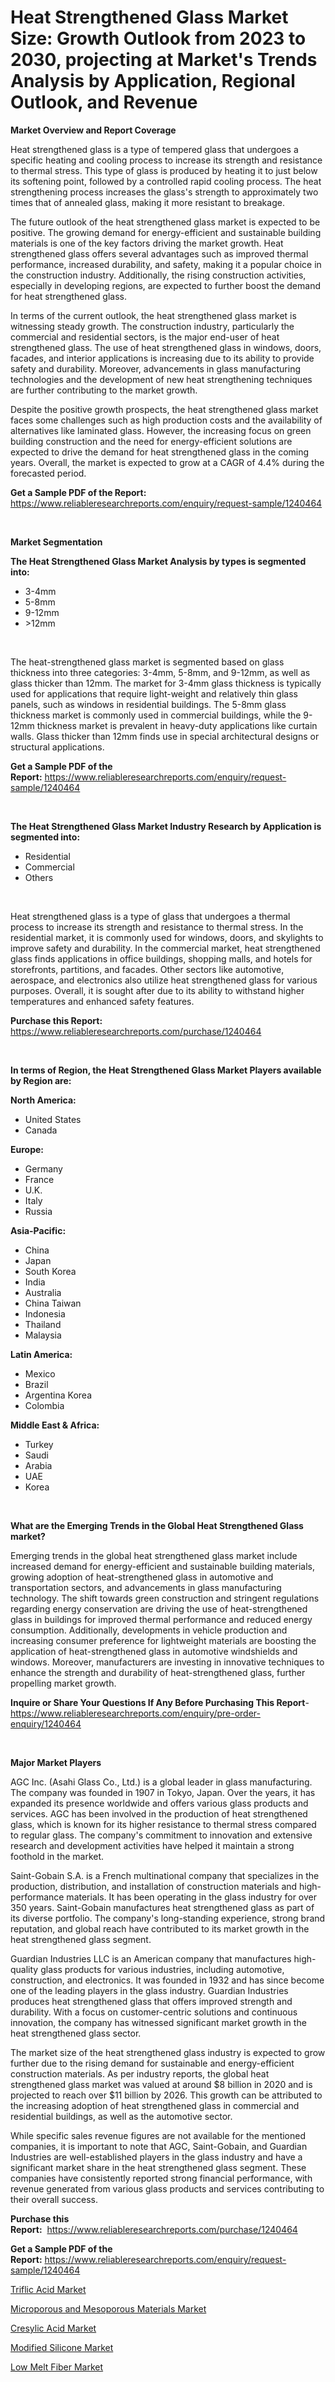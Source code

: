 <p><h1>Heat Strengthened Glass Market Size: Growth Outlook from 2023 to 2030, projecting at Market's Trends Analysis by Application, Regional Outlook, and Revenue</h1></p><p><strong>Market Overview and Report Coverage</strong></p>
<p><p>Heat strengthened glass is a type of tempered glass that undergoes a specific heating and cooling process to increase its strength and resistance to thermal stress. This type of glass is produced by heating it to just below its softening point, followed by a controlled rapid cooling process. The heat strengthening process increases the glass's strength to approximately two times that of annealed glass, making it more resistant to breakage.</p><p>The future outlook of the heat strengthened glass market is expected to be positive. The growing demand for energy-efficient and sustainable building materials is one of the key factors driving the market growth. Heat strengthened glass offers several advantages such as improved thermal performance, increased durability, and safety, making it a popular choice in the construction industry. Additionally, the rising construction activities, especially in developing regions, are expected to further boost the demand for heat strengthened glass.</p><p>In terms of the current outlook, the heat strengthened glass market is witnessing steady growth. The construction industry, particularly the commercial and residential sectors, is the major end-user of heat strengthened glass. The use of heat strengthened glass in windows, doors, facades, and interior applications is increasing due to its ability to provide safety and durability. Moreover, advancements in glass manufacturing technologies and the development of new heat strengthening techniques are further contributing to the market growth.</p><p>Despite the positive growth prospects, the heat strengthened glass market faces some challenges such as high production costs and the availability of alternatives like laminated glass. However, the increasing focus on green building construction and the need for energy-efficient solutions are expected to drive the demand for heat strengthened glass in the coming years. Overall, the market is expected to grow at a CAGR of 4.4% during the forecasted period.</p></p>
<p><strong>Get a Sample PDF of the Report:</strong> <a href="https://www.reliableresearchreports.com/enquiry/request-sample/1240464">https://www.reliableresearchreports.com/enquiry/request-sample/1240464</a></p>
<p>&nbsp;</p>
<p><strong>Market Segmentation</strong></p>
<p><strong>The Heat Strengthened Glass Market Analysis by types is segmented into:</strong></p>
<p><ul><li>3-4mm</li><li>5-8mm</li><li>9-12mm</li><li>>12mm</li></ul></p>
<p>&nbsp;</p>
<p><p>The heat-strengthened glass market is segmented based on glass thickness into three categories: 3-4mm, 5-8mm, and 9-12mm, as well as glass thicker than 12mm. The market for 3-4mm glass thickness is typically used for applications that require light-weight and relatively thin glass panels, such as windows in residential buildings. The 5-8mm glass thickness market is commonly used in commercial buildings, while the 9-12mm thickness market is prevalent in heavy-duty applications like curtain walls. Glass thicker than 12mm finds use in special architectural designs or structural applications.</p></p>
<p><strong>Get a Sample PDF of the Report:</strong>&nbsp;<a href="https://www.reliableresearchreports.com/enquiry/request-sample/1240464">https://www.reliableresearchreports.com/enquiry/request-sample/1240464</a></p>
<p>&nbsp;</p>
<p><strong>The Heat Strengthened Glass Market Industry Research by Application is segmented into:</strong></p>
<p><ul><li>Residential</li><li>Commercial</li><li>Others</li></ul></p>
<p>&nbsp;</p>
<p><p>Heat strengthened glass is a type of glass that undergoes a thermal process to increase its strength and resistance to thermal stress. In the residential market, it is commonly used for windows, doors, and skylights to improve safety and durability. In the commercial market, heat strengthened glass finds applications in office buildings, shopping malls, and hotels for storefronts, partitions, and facades. Other sectors like automotive, aerospace, and electronics also utilize heat strengthened glass for various purposes. Overall, it is sought after due to its ability to withstand higher temperatures and enhanced safety features.</p></p>
<p><strong>Purchase this Report:</strong>&nbsp; <a href="https://www.reliableresearchreports.com/purchase/1240464">https://www.reliableresearchreports.com/purchase/1240464</a></p>
<p>&nbsp;</p>
<p><strong>In terms of Region, the Heat Strengthened Glass Market Players available by Region are:</strong></p>
<p>
    <p> <strong> North America: </strong>
        <ul>
            <li>United States</li>
            <li>Canada</li>
        </ul>
        </p> 
    <p> <strong> Europe: </strong>
        <ul>
            <li>Germany</li>
            <li>France</li>
            <li>U.K.</li>
            <li>Italy</li>
            <li>Russia</li>
        </ul>
        </p> 
    <p> <strong> Asia-Pacific: </strong>
        <ul>
            <li>China</li>
            <li>Japan</li>
            <li>South Korea</li>
            <li>India</li>
            <li>Australia</li>
            <li>China Taiwan</li>
            <li>Indonesia</li>
            <li>Thailand</li>
            <li>Malaysia</li>
        </ul>
        </p> 
    <p> <strong> Latin America: </strong>
        <ul>
            <li>Mexico</li>
            <li>Brazil</li>
            <li>Argentina Korea</li>
            <li>Colombia</li>
        </ul>
        </p> 
    <p> <strong> Middle East & Africa: </strong>
        <ul>
            <li>Turkey</li>
            <li>Saudi</li>
            <li>Arabia</li>
            <li>UAE</li>
            <li>Korea</li>
        </ul>
    </p>
    </p>
<p>&nbsp;</p>
<p><strong>What are the Emerging Trends in the Global Heat Strengthened Glass market?</strong></p>
<p><p>Emerging trends in the global heat strengthened glass market include increased demand for energy-efficient and sustainable building materials, growing adoption of heat-strengthened glass in automotive and transportation sectors, and advancements in glass manufacturing technology. The shift towards green construction and stringent regulations regarding energy conservation are driving the use of heat-strengthened glass in buildings for improved thermal performance and reduced energy consumption. Additionally, developments in vehicle production and increasing consumer preference for lightweight materials are boosting the application of heat-strengthened glass in automotive windshields and windows. Moreover, manufacturers are investing in innovative techniques to enhance the strength and durability of heat-strengthened glass, further propelling market growth.</p></p>
<p><strong>Inquire or Share Your Questions If Any Before Purchasing This Report</strong>- <a href="https://www.reliableresearchreports.com/enquiry/pre-order-enquiry/1240464">https://www.reliableresearchreports.com/enquiry/pre-order-enquiry/1240464</a></p>
<p>&nbsp;</p>
<p><strong>Major Market Players</strong></p>
<p><p>AGC Inc. (Asahi Glass Co., Ltd.) is a global leader in glass manufacturing. The company was founded in 1907 in Tokyo, Japan. Over the years, it has expanded its presence worldwide and offers various glass products and services. AGC has been involved in the production of heat strengthened glass, which is known for its higher resistance to thermal stress compared to regular glass. The company's commitment to innovation and extensive research and development activities have helped it maintain a strong foothold in the market.</p><p>Saint-Gobain S.A. is a French multinational company that specializes in the production, distribution, and installation of construction materials and high-performance materials. It has been operating in the glass industry for over 350 years. Saint-Gobain manufactures heat strengthened glass as part of its diverse portfolio. The company's long-standing experience, strong brand reputation, and global reach have contributed to its market growth in the heat strengthened glass segment.</p><p>Guardian Industries LLC is an American company that manufactures high-quality glass products for various industries, including automotive, construction, and electronics. It was founded in 1932 and has since become one of the leading players in the glass industry. Guardian Industries produces heat strengthened glass that offers improved strength and durability. With a focus on customer-centric solutions and continuous innovation, the company has witnessed significant market growth in the heat strengthened glass sector.</p><p>The market size of the heat strengthened glass industry is expected to grow further due to the rising demand for sustainable and energy-efficient construction materials. As per industry reports, the global heat strengthened glass market was valued at around $8 billion in 2020 and is projected to reach over $11 billion by 2026. This growth can be attributed to the increasing adoption of heat strengthened glass in commercial and residential buildings, as well as the automotive sector.</p><p>While specific sales revenue figures are not available for the mentioned companies, it is important to note that AGC, Saint-Gobain, and Guardian Industries are well-established players in the glass industry and have a significant market share in the heat strengthened glass segment. These companies have consistently reported strong financial performance, with revenue generated from various glass products and services contributing to their overall success.</p></p>
<p><strong>Purchase this Report:</strong>&nbsp;&nbsp;<a href="https://www.reliableresearchreports.com/purchase/1240464">https://www.reliableresearchreports.com/purchase/1240464</a></p>
<p></p>
<p><strong>Get a Sample PDF of the Report:</strong>&nbsp;<a href="https://www.reliableresearchreports.com/enquiry/request-sample/1240464">https://www.reliableresearchreports.com/enquiry/request-sample/1240464</a></p>
<p><p><a href="https://github.com/merzlyukov93/Market-Research-Report-List-1/blob/main/triflic-acid-market.md">Triflic Acid Market</a></p><p><a href="https://github.com/Krish2023na/Market-Research-Report-List-1/blob/main/microporous-and-mesoporous-materials-market.md">Microporous and Mesoporous Materials Market</a></p><p><a href="https://github.com/zebdakicsin/Market-Research-Report-List-1/blob/main/cresylic-acid-market.md">Cresylic Acid Market</a></p><p><a href="https://github.com/sofyaavrova/Market-Research-Report-List-1/blob/main/modified-silicone-market.md">Modified Silicone Market</a></p><p><a href="https://github.com/kholmovskayalyudmila/Market-Research-Report-List-1/blob/main/low-melt-fiber-market.md">Low Melt Fiber Market</a></p></p>